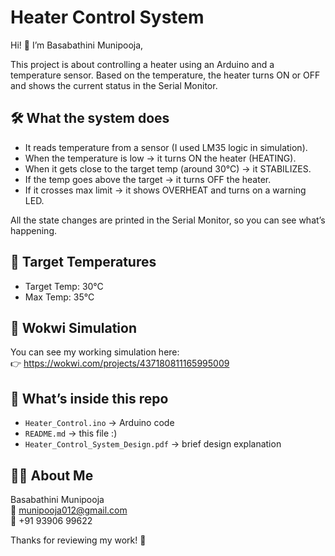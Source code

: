 # Heater Control System

Hi! 👋 I’m Basabathini Munipooja,

This project is about controlling a heater using an Arduino and a temperature sensor. Based on the temperature, the heater turns ON or OFF and shows the current status in the Serial Monitor.


## 🛠 What the system does

- It reads temperature from a sensor (I used LM35 logic in simulation).
- When the temperature is low → it turns ON the heater (HEATING).
- When it gets close to the target temp (around 30°C) → it STABILIZES.
- If the temp goes above the target → it turns OFF the heater.
- If it crosses max limit → it shows OVERHEAT and turns on a warning LED.

All the state changes are printed in the Serial Monitor, so you can see what’s happening.


## 🎯 Target Temperatures
- Target Temp: 30°C
- Max Temp: 35°C


## 🧪 Wokwi Simulation

You can see my working simulation here:  
👉 https://wokwi.com/projects/437180811165995009


## 📂 What’s inside this repo

- `Heater_Control.ino` → Arduino code  
- `README.md` → this file :)  
- `Heater_Control_System_Design.pdf` → brief design explanation


## 🙋‍♀️ About Me

Basabathini Munipooja  
📧 munipooja012@gmail.com  
📱 +91 93906 99622

Thanks for reviewing my work! 🙏
